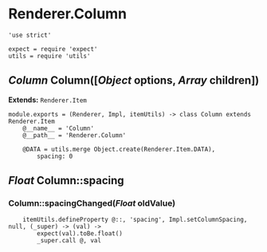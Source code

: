 Renderer.Column
===============

	'use strict'

	expect = require 'expect'
	utils = require 'utils'

*Column* Column([*Object* options, *Array* children])
-----------------------------------------------------

**Extends:** `Renderer.Item`

	module.exports = (Renderer, Impl, itemUtils) -> class Column extends Renderer.Item
		@__name__ = 'Column'
		@__path__ = 'Renderer.Column'

		@DATA = utils.merge Object.create(Renderer.Item.DATA),
			spacing: 0

*Float* Column::spacing
-----------------------

### Column::spacingChanged(*Float* oldValue)

		itemUtils.defineProperty @::, 'spacing', Impl.setColumnSpacing, null, (_super) -> (val) ->
			expect(val).toBe.float()
			_super.call @, val
